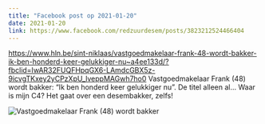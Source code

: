 ```yaml
---
title: "Facebook post op 2021-01-20"
date: 2021-01-20
link: https://www.facebook.com/redzuurdesem/posts/3823212524466404
---
```


https://www.hln.be/sint-niklaas/vastgoedmakelaar-frank-48-wordt-bakker-ik-ben-honderd-keer-gelukkiger-nu~a4ee133d/?fbclid=IwAR32FUQFHpqGX6-LAmdcGBX5z-9icvgTKxey2yCPzXpU_lveppMAGwh7ho0
Vastgoedmakelaar Frank (48) wordt bakker: “Ik ben honderd keer gelukkiger nu”. De titel alleen al... Waar is mijn C4?
Het gaat over een desembakker, zelfs!

![Vastgoedmakelaar Frank (48) wordt bakker](/fb/vastgoedmakelaar.jpg)